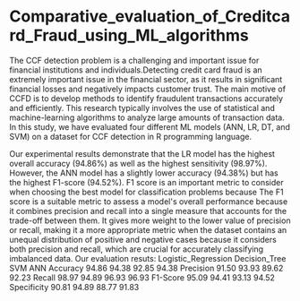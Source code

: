 # Comparative_evaluation_of_Creditcard_Fraud_using_ML_algorithms

  The CCF detection problem is a challenging and important issue for financial institutions and individuals.Detecting credit card fraud is an extremely important issue in the financial sector, as it results in significant financial losses and negatively impacts customer trust. The main motive of CCFD is to develop methods to identify fraudulent transactions accurately and efficiently. This research typically involves the use of statistical and machine-learning algorithms to analyze large amounts of transaction data. In this study, we have evaluated four different ML models (ANN, LR, DT, and SVM) on a dataset for CCF detection in R programming language.

  Our experimental results demonstrate that the LR model has the highest overall accuracy (94.86%) as well as the highest sensitivity (98.97%). However, the ANN model has a slightly lower accuracy (94.38%) but has the highest F1-score (94.52%). F1 score is an important metric to consider when choosing the best model for classification problems because The F1 score is a suitable metric to assess a model's overall performance because it combines precision and recall into a single measure that accounts for the trade-off between them. It gives more weight to the lower value of precision or recall, making it a more appropriate metric when the dataset contains an unequal distribution of positive and negative cases because it considers both precision and recall, which are crucial for accurately classifying imbalanced data.
  Our evaluation resuts:
  	          Logistic_Regression	    Decision_Tree	     SVM	       ANN
Accuracy	          94.86	                94.38	         92.85	     94.38
Precision	          91.50	                93.93	         89.62	     92.23
Recall	            98.97	                94.89	         96.93	     96.93
F1-Score	          95.09               	94.41	         93.13	     94.52
Specificity	        90.81	                94.89	         88.77	     91.83
